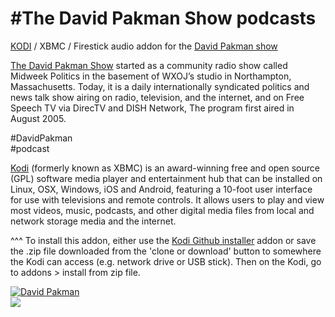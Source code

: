 #The David Pakman Show podcasts<br>
=============================

<a href="www.KODI.tv">KODI</a> / XBMC / Firestick audio addon for the <a href="https://davidpakman.com/">David Pakman show</a><br>

<a href="https://davidpakman.com/">The David Pakman Show</a> started as a community radio show called Midweek Politics in the basement of WXOJ’s studio in Northampton, Massachusetts. Today, it is a daily internationally syndicated politics and news talk show airing on radio, television, and the internet, and on Free Speech TV via DirecTV and DISH Network, The program first aired in August 2005.<br>

#DavidPakman<br>
#podcast<br>

<a href="www.kodi.tv">Kodi</a> (formerly known as XBMC) is an award-winning free and open source (GPL) software media player and entertainment hub that can be installed on Linux, OSX, Windows, iOS and Android, featuring a 10-foot user interface for use with televisions and remote controls. It allows users to play and view most videos, music, podcasts, and other digital media files from local and network storage media and the internet.<br>

^^^ To install this addon, either use the <a href="https://www.tvaddons.co/github-browser-kodi/">Kodi Github installer</a> addon or save the .zip file downloaded from the 'clone or download' button to somewhere the Kodi can access (e.g. network drive or USB stick). Then on the Kodi, go to addons > install from zip file.<br>

<a href="https://davidpakman.com/"><img src="https://www.davidpakman.com/wp-content/uploads/2016/03/tdps-logo.png" alt="David Pakman">
<br><a href="http://www.kodi.tv"><img src="https://kodi.tv/sites/default/files/page/field_image/about--devices.jpg">

